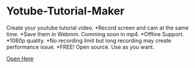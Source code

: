 # Yotube-Tutorial-Maker
Create your youtube tutorial video. 
*Record screen and cam at the same time. 
*Save them in Webmm. Comming soon in mp4.
*Offline Support.
*1080p quality.
*No recording limit but long recording may create performance issue.
*FREE! Open source. Use as you want.

[Open Here](https://argodeep.github.io/Yotube-Tutorial-Maker/)
